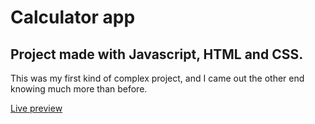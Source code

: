 # Calculator app

## Project made with Javascript, HTML and CSS.

This was my first kind of complex project, and I came out the other end knowing much more than before.

<a href="https://ionutianchis.github.io/Calculator/">Live preview</a>

<img src="project-preview.png" alt="">
